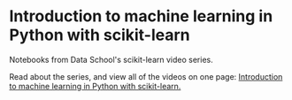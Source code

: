 # Introduction to machine learning in Python with scikit-learn

Notebooks from Data School's scikit-learn video series.

Read about the series, and view all of the videos on one page: [Introduction to machine learning in Python with scikit-learn.](https://www.dataschool.io/how-to-update-your-scikit-learn-code-for-2018/)
